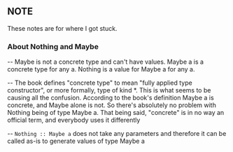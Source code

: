 ## NOTE
These notes are for where I got stuck.

### About Nothing and Maybe
-- Maybe is not a concrete type and can't have values. Maybe a is a concrete type for any a. Nothing is a value for Maybe a for any a.

-- The book defines "concrete type" to mean "fully applied type constructor", or more formally, type of kind *. This is what seems to be causing all the confusion. According to the book's definition Maybe a is concrete, and Maybe alone is not. So there's absolutely no problem with Nothing being of type Maybe a. That being said, "concrete" is in no way an official term, and everybody uses it differently

-- `Nothing :: Maybe a` does not take any parameters and therefore it can be called as-is to generate values of type Maybe a
